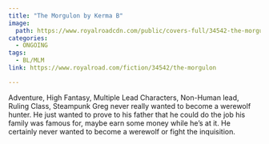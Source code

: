```yaml
---
title: "The Morgulon by Kerma B"
image:
  path: https://www.royalroadcdn.com/public/covers-full/34542-the-morgulon.jpg
categories:
  - ONGOING
tags:
  - BL/MLM
link: https://www.royalroad.com/fiction/34542/the-morgulon

---
```

Adventure, High Fantasy, Multiple Lead Characters, Non-Human lead, Ruling Class, Steampunk
Greg never really wanted to become a werewolf hunter. He just wanted to prove to his father that he could do the job his family was famous for, maybe earn some money while he’s at it.
He certainly never wanted to become a werewolf or fight the inquisition.